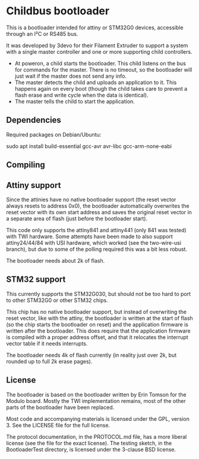 Childbus bootloader
===================
This is a bootloader intended for attiny or STM32G0 devices, accessible
through an I²C or RS485 bus.

It was developed by 3devo for their Filament Extruder to support a
system with a single master controller and one or more supporting child
controllers.
 - At poweron, a child starts the bootloader. This child listens on the
   bus for commands for the master. There is no timeout, so the
   bootloader will just wait if the master does not send any info.
 - The master detects the child and uploads an application to it. This
   happens again on every boot (though the child takes care to prevent a
   flash erase and write cycle when the data is identical).
 - The master tells the child to start the application.

Dependencies
------------
Required packages on Debian/Ubuntu:

  sudo apt install build-essential gcc-avr avr-libc gcc-arm-none-eabi

Compiling
---------

Attiny support
--------------
Since the attinies have no native bootloader support (the reset vector
always resets to address 0x0), the bootloader automatically overwrites
the reset vector with its own start address and saves the original reset
vector in a separate area of flash (just before the bootloader start).

This code only supports the attiny841 and attiny441 (only 841 was
tested) with TWI hardware. Some attempts have been made to also support
attiny24/44/84 with USI hardware, which worked (see the two-wire-usi
branch), but due to some of the polling required this was a bit less
robust.

The bootloader needs about 2k of flash.

STM32 support
-------------
This currently supports the STM32G030, but should not be too hard to
port to other STM32G0 or other STM32 chips.

This chip has no native bootloader support, but instead of overwriting
the reset vector, like with the attiny, the bootloader is written at the
start of flash (so the chip starts the bootloader on reset) and the
application firmware is written after the bootloader. This does require
that the application firmware is compiled with a proper address offset,
and that it relocates the interrupt vector table if it needs interrupts.

The bootloader needs 4k of flash currently (in reality just over 2k, but
rounded up to full 2k erase pages).

License
-------
The bootloader is based on the bootloader written by Erin Tomson for the
Modulo board. Mostly the TWI implementation remains, most of the other
parts of the bootloader have been replaced.

Most code and accompanying materials is licensed under the GPL, version
3. See the LICENSE file for the full license.

The protocol documentation, in the PROTOCOL.md file, has a more liberal
license (see the file for the exact license). The testing sketch, in the
BootloaderTest directory, is licensed under the 3-clause BSD license.
